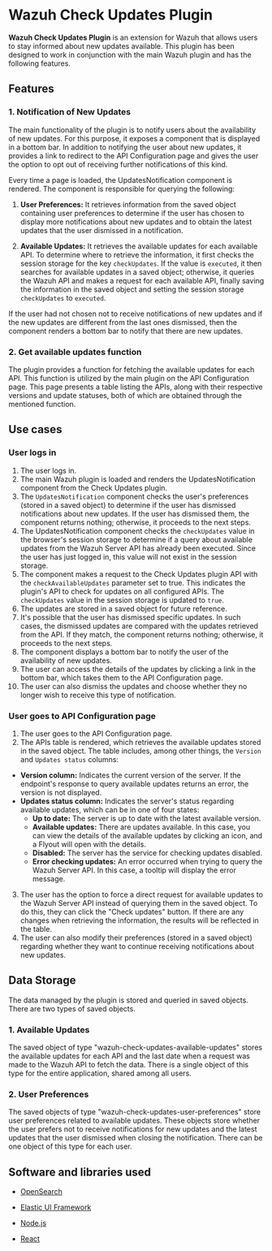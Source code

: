 # Wazuh Check Updates Plugin

**Wazuh Check Updates Plugin** is an extension for Wazuh that allows users to stay informed about new updates available. This plugin has been designed to work in conjunction with the main Wazuh plugin and has the following features.

## Features

### 1. Notification of New Updates

The main functionality of the plugin is to notify users about the availability of new updates. For this purpose, it exposes a component that is displayed in a bottom bar. In addition to notifying the user about new updates, it provides a link to redirect to the API Configuration page and gives the user the option to opt out of receiving further notifications of this kind.

Every time a page is loaded, the UpdatesNotification component is rendered. The component is responsible for querying the following:

1.  **User Preferences:** It retrieves information from the saved object containing user preferences to determine if the user has chosen to display more notifications about new updates and to obtain the latest updates that the user dismissed in a notification.

2.  **Available Updates:** It retrieves the available updates for each available API. To determine where to retrieve the information, it first checks the session storage for the key `checkUpdates`. If the value is `executed`, it then searches for available updates in a saved object; otherwise, it queries the Wazuh API and makes a request for each available API, finally saving the information in the saved object and setting the session storage `checkUpdates` to `executed`.

If the user had not chosen not to receive notifications of new updates and if the new updates are different from the last ones dismissed, then the component renders a bottom bar to notify that there are new updates.

### 2. Get available updates function

The plugin provides a function for fetching the available updates for each API. This function is utilized by the main plugin on the API Configuration page. This page presents a table listing the APIs, along with their respective versions and update statuses, both of which are obtained through the mentioned function.

## Use cases

### User logs in

1.  The user logs in.
2.  The main Wazuh plugin is loaded and renders the UpdatesNotification component from the Check Updates plugin.
3.  The `UpdatesNotification` component checks the user's preferences (stored in a saved object) to determine if the user has dismissed notifications about new updates. If the user has dismissed them, the component returns nothing; otherwise, it proceeds to the next steps.
4.  The UpdatesNotification component checks the `checkUpdates` value in the browser's session storage to determine if a query about available updates from the Wazuh Server API has already been executed. Since the user has just logged in, this value will not exist in the session storage.
5.  The component makes a request to the Check Updates plugin API with the `checkAvailableUpdates` parameter set to true. This indicates the plugin's API to check for updates on all configured APIs. The `checkUpdates` value in the session storage is updated to `true`.
6.  The updates are stored in a saved object for future reference.
7.  It's possible that the user has dismissed specific updates. In such cases, the dismissed updates are compared with the updates retrieved from the API. If they match, the component returns nothing; otherwise, it proceeds to the next steps.
8.  The component displays a bottom bar to notify the user of the availability of new updates.
9.  The user can access the details of the updates by clicking a link in the bottom bar, which takes them to the API Configuration page.
10. The user can also dismiss the updates and choose whether they no longer wish to receive this type of notification.

### User goes to API Configuration page

1. The user goes to the API Configuration page.
2. The APIs table is rendered, which retrieves the available updates stored in the saved object. The table includes, among other things, the `Version` and `Updates status` columns:

- **Version column:** Indicates the current version of the server. If the endpoint's response to query available updates returns an error, the version is not displayed.
- **Updates status column:** Indicates the server's status regarding available updates, which can be in one of four states:
  - **Up to date:** The server is up to date with the latest available version.
  - **Available updates:** There are updates available. In this case, you can view the details of the available updates by clicking an icon, and a Flyout will open with the details.
  - **Disabled:** The server has the service for checking updates disabled.
  - **Error checking updates:** An error occurred when trying to query the Wazuh Server API. In this case, a tooltip will display the error message.

3. The user has the option to force a direct request for available updates to the Wazuh Server API instead of querying them in the saved object. To do this, they can click the "Check updates" button. If there are any changes when retrieving the information, the results will be reflected in the table.
4. The user can also modify their preferences (stored in a saved object) regarding whether they want to continue receiving notifications about new updates.

## Data Storage

The data managed by the plugin is stored and queried in saved objects. There are two types of saved objects.

### 1. Available Updates

The saved object of type "wazuh-check-updates-available-updates" stores the available updates for each API and the last date when a request was made to the Wazuh API to fetch the data. There is a single object of this type for the entire application, shared among all users.

### 2. User Preferences

The saved objects of type "wazuh-check-updates-user-preferences" store user preferences related to available updates. These objects store whether the user prefers not to receive notifications for new updates and the latest updates that the user dismissed when closing the notification. There can be one object of this type for each user.

## Software and libraries used

- [OpenSearch](https://opensearch.org/)

- [Elastic UI Framework](https://eui.elastic.co/)

- [Node.js](https://nodejs.org)

- [React](https://reactjs.org)
